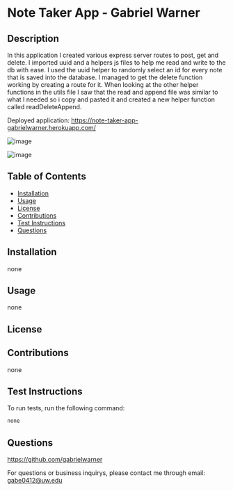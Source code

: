 # Note Taker App - Gabriel Warner

## Description
In this application I created various express server routes to post, get and delete. I imported uuid and a helpers js files to help me read and write to the db with ease. I used the uuid helper to randomly select an id for every note that is saved into the database. I managed to get the delete function working by creating a route for it. When looking at the other helper functions in the utils file I saw that the read and append file was similar to what I needed so i copy and pasted it and created a new helper function called readDeleteAppend.

Deployed application: https://note-taker-app-gabrielwarner.herokuapp.com/

![image](https://user-images.githubusercontent.com/98490756/180617654-8d0b950f-a8f2-4a3e-b5f7-a680cd183136.png)


![image](https://user-images.githubusercontent.com/98490756/180617567-0266683b-4f0e-4855-84e8-b8d6a24d4bd8.png)


## Table of Contents

- [Installation](#installation)
- [Usage](#usage)
- [License](#license)
- [Contributions](#contributions)
- [Test Instructions](#test-instructions)
- [Questions](#questions)
## Installation

none

## Usage

none

## License





## Contributions

none

## Test Instructions

To run tests, run the following command: 

```md
none
```

## Questions

https://github.com/gabrielwarner

For questions or business inquirys, please contact me through email: gabe0412@uw.edu
